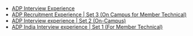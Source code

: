  - [ADP Interview Experience](https://www.geeksforgeeks.org/adp-interview-experience/)
- [ADP Recruitment Experience | Set 3 (On Campus for Member Technical)](https://www.geeksforgeeks.org/adp-recruitment-experience-set-3-campus-member-technical/)
- [ADP Interview experience | Set 2 (On-Campus)](https://www.geeksforgeeks.org/adp-interview-experience-set-2-campus/)
- [ADP India Interview experience | Set 1 (For Member Technical)](https://www.geeksforgeeks.org/adp-india-interview-experience-set-1-member-technical/)